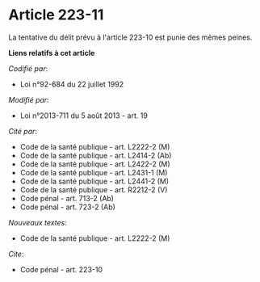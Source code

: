 # Article 223-11

La tentative du délit prévu à l'article 223-10 est punie des mêmes peines.

**Liens relatifs à cet article**

_Codifié par_:

  - Loi n°92-684 du 22 juillet 1992

_Modifié par_:

  - Loi n°2013-711 du 5 août 2013 - art. 19

_Cité par_:

  - Code de la santé publique - art. L2222-2 (M)
  - Code de la santé publique - art. L2414-2 (Ab)
  - Code de la santé publique - art. L2422-2 (M)
  - Code de la santé publique - art. L2431-1 (M)
  - Code de la santé publique - art. L2441-2 (M)
  - Code de la santé publique - art. R2212-2 (V)
  - Code pénal - art. 713-2 (Ab)
  - Code pénal - art. 723-2 (Ab)

_Nouveaux textes_:

  - Code de la santé publique - art. L2222-2 (M)

_Cite_:

  - Code pénal - art. 223-10
